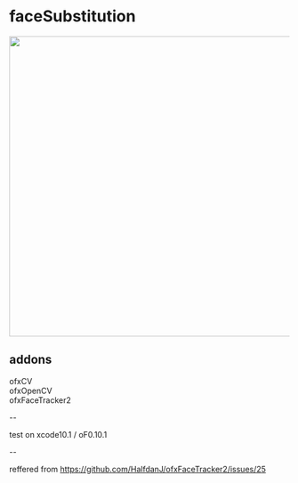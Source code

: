 # faceSubstitution
  <img src="/faceSubstitutionOFXFT2.gif?raw=true" width="540px">
  
## addons
ofxCV    
ofxOpenCV  
ofxFaceTracker2 

--

test on xcode10.1 / oF0.10.1

--

reffered from <https://github.com/HalfdanJ/ofxFaceTracker2/issues/25>

